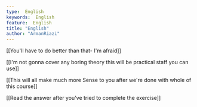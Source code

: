 ```yaml
---
type:  English
keywords:  English
feature:  English
title: "English"
author: "ArmanRiazi"
---
```

[[You'll have to do better than that- I'm afraid]]

[[I'm not gonna cover any boring theory this will be practical staff you can use]]

[[This will all make much more Sense to you after we're done with whole of this course]]

[[Read the answer after you've tried to complete the exercise]]